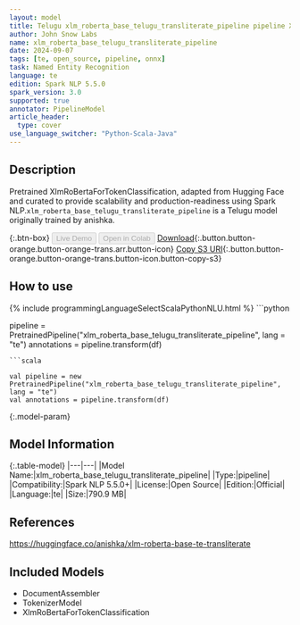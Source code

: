 ```yaml
---
layout: model
title: Telugu xlm_roberta_base_telugu_transliterate_pipeline pipeline XlmRoBertaForTokenClassification from anishka
author: John Snow Labs
name: xlm_roberta_base_telugu_transliterate_pipeline
date: 2024-09-07
tags: [te, open_source, pipeline, onnx]
task: Named Entity Recognition
language: te
edition: Spark NLP 5.5.0
spark_version: 3.0
supported: true
annotator: PipelineModel
article_header:
  type: cover
use_language_switcher: "Python-Scala-Java"
---
```


## Description

Pretrained XlmRoBertaForTokenClassification, adapted from Hugging Face and curated to provide scalability and production-readiness using Spark NLP.`xlm_roberta_base_telugu_transliterate_pipeline` is a Telugu model originally trained by anishka.

{:.btn-box}
<button class="button button-orange" disabled>Live Demo</button>
<button class="button button-orange" disabled>Open in Colab</button>
[Download](https://s3.amazonaws.com/auxdata.johnsnowlabs.com/public/models/xlm_roberta_base_telugu_transliterate_pipeline_te_5.5.0_3.0_1725692980766.zip){:.button.button-orange.button-orange-trans.arr.button-icon}
[Copy S3 URI](s3://auxdata.johnsnowlabs.com/public/models/xlm_roberta_base_telugu_transliterate_pipeline_te_5.5.0_3.0_1725692980766.zip){:.button.button-orange.button-orange-trans.button-icon.button-copy-s3}

## How to use



<div class="tabs-box" markdown="1">
{% include programmingLanguageSelectScalaPythonNLU.html %}
```python

pipeline = PretrainedPipeline("xlm_roberta_base_telugu_transliterate_pipeline", lang = "te")
annotations =  pipeline.transform(df)   

```
```scala

val pipeline = new PretrainedPipeline("xlm_roberta_base_telugu_transliterate_pipeline", lang = "te")
val annotations = pipeline.transform(df)

```
</div>

{:.model-param}
## Model Information

{:.table-model}
|---|---|
|Model Name:|xlm_roberta_base_telugu_transliterate_pipeline|
|Type:|pipeline|
|Compatibility:|Spark NLP 5.5.0+|
|License:|Open Source|
|Edition:|Official|
|Language:|te|
|Size:|790.9 MB|

## References

https://huggingface.co/anishka/xlm-roberta-base-te-transliterate

## Included Models

- DocumentAssembler
- TokenizerModel
- XlmRoBertaForTokenClassification